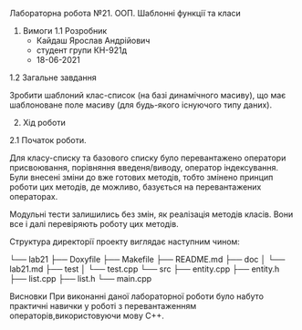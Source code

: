 Лабораторна робота №21. ООП. Шаблонні функції та класи
1. Вимоги
1.1 Розробник
	- Кайдаш Ярослав Андрійович
	- студент групи КН-921д
	- 18-06-2021

1.2 Загальне завдання

Зробити шаблоний клас-список (на базі динамічного масиву), що має шаблоноване поле
масиву (для будь-якого існуючого типу даних).

2. Хід роботи

2.1 Початок роботи.

Для класу-списку та базового списку було перевантажено оператори присвоювання, порівняння введеня/виводу, оператор індексування.
Були внесені зміни до вже готових методів, тобто змінено принцип роботи цих методів, де можливо, базується на перевантажених операторах.

Модульні тести залишились без змін, як реалізація методів класів. Вони все і далі перевіряють роботу цих методів.

Структура директорії проекту виглядає наступним чином:

└── lab21
	├── Doxyfile
	├── Makefile
	├── README.md
	├── doc
	│ 	└── lab21.md
	├── test
	│ 	└── test.cpp
	└── src
		├── entity.cpp
		├── entity.h
		├── list.cpp
		├── list.h
		└── main.cpp

Висновки
При виконанні даної лабораторної роботи було набуто практичні навички у роботі з перевантаженням операторів,використовуючи мову С++.
